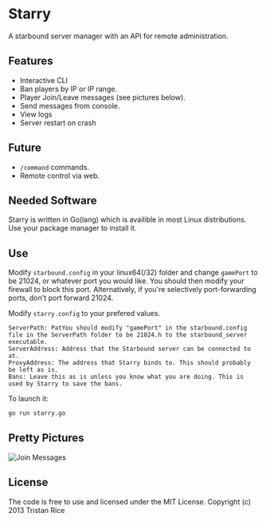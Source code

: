 Starry
======

A starbound server manager with an API for remote administration.

Features
-----
* Interactive CLI
* Ban players by IP or IP range.
* Player Join/Leave messages (see pictures below).
* Send messages from console.
* View logs
* Server restart on crash

Future
-----
* `/command` commands.
* Remote control via web.

Needed Software
-----
Starry is written in Go(lang) which is availible in most Linux distributions. Use your package manager to install it.

Use
------

Modify `starbound.config` in your linux64(/32) folder and change `gamePort` to be 21024, or whatever port you would like. You should then modify your firewall to block this port. Alternatively, if you're selectively port-forwarding ports, don't port forward 21024.

Modify `starry.config` to your prefered values.
```
ServerPath: PatYou should modify "gamePort" in the starbound.config file in the ServerPath folder to be 21024.h to the starbound_server executable.
ServerAddress: Address that the Starbound server can be connected to at. 
ProxyAddress: The address that Starry binds to. This should probably be left as is.
Bans: Leave this as is unless you know what you are doing. This is used by Starry to save the bans.
```

To launch it:
```bash
go run starry.go
```

Pretty Pictures
------

![Join Messages](http://i.imgur.com/jePE5aH.png)

License
-----
The code is free to use and licensed under the MIT License.
Copyright (c) 2013 Tristan Rice
